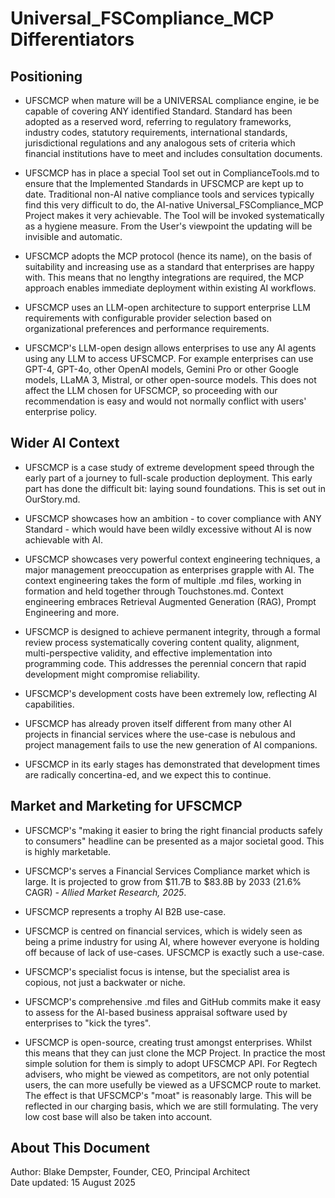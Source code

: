 # Universal_FSCompliance_MCP Differentiators

## Positioning 

- UFSCMCP when mature will be a UNIVERSAL compliance engine, ie be capable of covering ANY identified Standard. Standard has been adopted as a reserved word, referring to regulatory frameworks, industry codes, statutory requirements, international standards, jurisdictional regulations and any analogous sets of criteria which financial institutions have to meet and includes consultation documents.

- UFSCMCP has in place a special Tool set out in ComplianceTools.md to ensure that the Implemented Standards in UFSCMCP are kept up to date. Traditional non-AI native compliance tools and services typically find this very difficult to do, the AI-native Universal_FSCompliance_MCP Project makes it very achievable. The Tool will be invoked systematically as a hygiene measure. From the User's viewpoint the updating will be invisible and automatic.

- UFSCMCP adopts the MCP protocol (hence its name), on the basis of suitability and increasing use as a standard that enterprises are happy with. This means that no lengthy integrations are required, the MCP approach enables immediate deployment within existing AI workflows.

- UFSCMCP uses an LLM-open architecture to support enterprise LLM requirements with configurable provider selection based on organizational preferences and performance requirements. 

- UFSCMCP's LLM-open design allows enterprises to use any AI agents using any LLM to access UFSCMCP. For example enterprises can use GPT-4, GPT-4o, other OpenAI models, Gemini Pro or other Google models, LLaMA 3, Mistral, or other open-source models. This does not affect the LLM chosen for UFSCMCP, so proceeding with our recommendation is easy and would not normally conflict with users' enterprise policy.

## Wider AI Context 

- UFSCMCP is a case study of extreme development speed through the early part of a journey to full-scale production deployment. This early part has done the difficult bit: laying sound foundations. This is set out in OurStory.md.

- UFSCMCP showcases how an ambition - to cover compliance with ANY Standard - which would have been wildly excessive without AI is now achievable with AI.

- UFSCMCP showcases very powerful context engineering techniques, a major management preoccupation as enterprises grapple with AI. The context engineering takes the form of multiple .md files, working in formation and held together through Touchstones.md. Context engineering embraces Retrieval Augmented Generation (RAG), Prompt Engineering and more.

- UFSCMCP is designed to achieve permanent integrity, through a formal review process systematically covering content quality, alignment, multi-perspective validity, and effective implementation into programming code. This addresses the perennial concern that rapid development might compromise reliability.

- UFSCMCP's development costs have been extremely low, reflecting AI capabilities.

- UFSCMCP has already proven itself different from many other AI projects in financial services where the use-case is nebulous and project management fails to use the new generation of AI companions.

- UFSCMCP in its early stages has demonstrated that development times are radically concertina-ed, and we expect this to continue.

## Market and Marketing for UFSCMCP 

- UFSCMCP's "making it easier to bring the right financial products safely to consumers" headline can be presented as a major societal good. This is highly marketable.

- UFSCMCP's serves a Financial Services Compliance market which is large. It is projected to grow from $11.7B to $83.8B by 2033 (21.6% CAGR) *- Allied Market Research, 2025*.

- UFSCMCP represents a trophy AI B2B use-case.

- UFSCMCP is centred on financial services, which is widely seen as being a prime industry for using AI, where however everyone is holding off because of lack of use-cases. UFSCMCP is exactly such a use-case. 

- UFSCMCP's specialist focus is intense, but the specialist area is copious, not just a backwater or niche.

- UFSCMCP's comprehensive .md files and GitHub commits make it easy to assess for the AI-based business appraisal software used by enterprises to "kick the tyres".

- UFSCMCP is open-source, creating trust amongst enterprises. Whilst this means that they can just clone the MCP Project. In practice the most simple solution for them is simply to adopt UFSCMCP API. For Regtech advisers, who might be viewed as competitors, are not only potential users, the can more usefully be viewed as a UFSCMCP route to market. The effect is that UFSCMCP's "moat" is reasonably large. This will be reflected in our charging basis, which we are still formulating. The very low cost base will also be taken into account.

## About This Document

Author: Blake Dempster, Founder, CEO, Principal Architect  
Date updated: 15 August 2025  